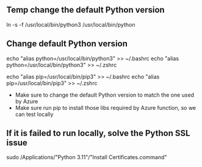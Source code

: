 ## Temp change the default Python version

ln -s -f /usr/local/bin/python3 /usr/local/bin/python

## Change default Python version

echo "alias python=/usr/local/bin/python3" >> ~/.bashrc
echo "alias python=/usr/local/bin/python3" >> ~/.zshrc

echo "alias pip=/usr/local/bin/pip3" >> ~/.bashrc
echo "alias pip=/usr/local/bin/pip3" >> ~/.zshrc

- Make sure to change the default Python version to match the one used by Azure
- Make sure run pip to install those libs required by Azure function, so we can test locally

## If it is failed to run locally, solve the Python SSL issue

sudo /Applications/"Python 3.11"/"Install Certificates.command"
